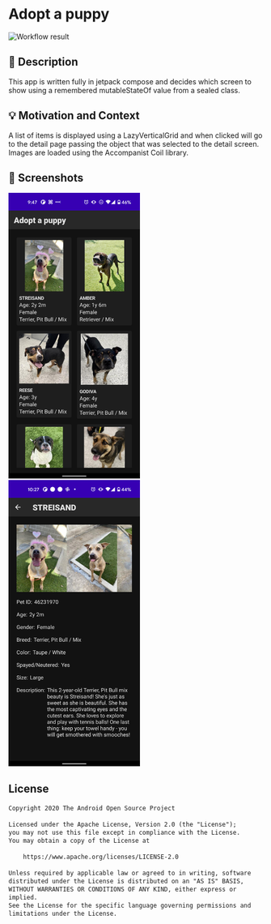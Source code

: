 # Adopt a puppy 

<!--- Replace <OWNER> with your Github Username and <REPOSITORY> with the name of your repository. -->
<!--- You can find both of these in the url bar when you open your repository in github. -->
![Workflow result](https://github.com/afterefx/android-dev-challenge-compose1/workflows/Check/badge.svg)


## :scroll: Description
<!--- Describe your app in one or two sentences -->
This app is written fully in jetpack compose and decides which screen to show using a remembered 
mutableStateOf value from a sealed class. 


## :bulb: Motivation and Context
<!--- Optionally point readers to interesting parts of your submission. -->
<!--- What are you especially proud of? -->
A list of items is displayed using a LazyVerticalGrid and when clicked will go to the detail page passing the object that was selected to the detail screen.
Images are loaded using the Accompanist Coil library.



## :camera_flash: Screenshots
<!-- You can add more screenshots here if you like -->
<img src="/results/screenshot_1.png" width="260">&emsp;<img src="/results/screenshot_2.png" width="260">

## License
```
Copyright 2020 The Android Open Source Project

Licensed under the Apache License, Version 2.0 (the "License");
you may not use this file except in compliance with the License.
You may obtain a copy of the License at

    https://www.apache.org/licenses/LICENSE-2.0

Unless required by applicable law or agreed to in writing, software
distributed under the License is distributed on an "AS IS" BASIS,
WITHOUT WARRANTIES OR CONDITIONS OF ANY KIND, either express or implied.
See the License for the specific language governing permissions and
limitations under the License.
```